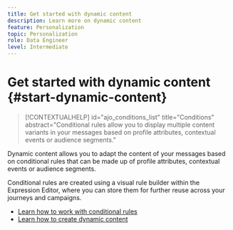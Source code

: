 ```yaml
---
title: Get started with dynamic content
description: Learn more on dynamic content
feature: Personalization
topic: Personalization
role: Data Engineer
level: Intermediate
---
```


# Get started with dynamic content {#start-dynamic-content}

>[!CONTEXTUALHELP]
>id="ajo_conditions_list"
>title="Conditions"
>abstract="Conditional rules allow you to display multiple content variants in your messages based on profile attributes, contextual events or audience segments." 

Dynamic content allows you to adapt the content of your messages based on conditional rules that can be made up of profile attributes, contextual events or audience segments.

Conditional rules are created using a visual rule builder within the Expression Editor, where you can store them for further reuse across your journeys and campaigns.

* [Learn how to work with conditional rules](create-conditions.md)
* [Learn how to create dynamic content](dynamic-content.md)

